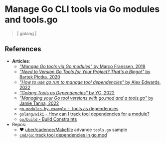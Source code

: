 # Manage Go CLI tools via Go modules and tools.go
> | golang |

## References

- **Articles**:
  - [*"Manage Go tools via Go modules"* by Marco Franssen, 2019](https://marcofranssen.nl/manage-go-tools-via-go-modules)
  - [*"Need to Version Go Tools for Your Project? That's a Bingo!"* by Bartek Płotka, 2020](https://www.bwplotka.dev/2020/bingo/)
  - [*"How to use go run to manage tool dependencies"* by Alex Edwards, 2022](https://www.alexedwards.net/blog/using-go-run-to-manage-tool-dependencies)
  - [*"Golang Tools as Dependencies"* by YC, 2022](https://www.tiredsg.dev/blog/golang-tools-as-dependencies/)
  - [*"Managing your Go tool versions with go.mod and a tools.go"* by Jamie Tanna, 2022](https://www.jvt.me/posts/2022/06/15/go-tools-dependency-management/)
  - [`go-modules-by-example` - Tools as dependencies](https://github.com/go-modules-by-example/index/blob/master/010_tools/README.md#tools-as-dependencies)
  - [`golang/wiki` - How can I track tool dependencies for a module?](https://github.com/golang/go/wiki/Modules#how-can-i-track-tool-dependencies-for-a-module)
  - [`go/build` - Build Constraints](https://pkg.go.dev/go/build#hdr-Build_Constraints)
- Repos:
  - ❤️ [uber/cadence/Makefile](https://github.com/uber/cadence/blob/a253154e59d04048ea3aa6d77242d1a412b86688/Makefile) advance `tools.go` sample 
  - [`cmd/go`: track tool dependencies in go.mod](https://github.com/golang/go/issues/48429)
